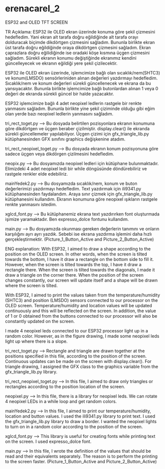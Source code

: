# erenacarel_2
ESP32 and OLED TFT SCREEN

TR Açıklama:
ESP32 ile OLED ekran üzerinde konuma göre şekil çizmesini hedefledim. Yani ekran alt tarafa doğru eğildiğinde alt tarafa orayı dolduracak biçimde dikdörtgen çizmesini sağladım. 
Bununla birlikte ekran üst tarafa doğru eğildiğinde oraya dikdörtgen çizmesini sağladım. Ekran çaprazlara doğru eğilidiğinde ise oradaki köşe kısmına üçgen çizmesini sağladım.
Sürekli ekranın konumu değiştiğinde ekranımız kendini güncelleyecek ve ekranın eğildiği yere şekil çizilecektir.

ESP32 ile OLED ekran üzerinde, işlemcimize bağlı olan sıcaklık/nem(SHTC3) ve konum(LMSDO) sensörleriniden alınan değerleri yazdırmayı hedefledim. Sıcaklık/nem ve konum değerleri 
sürekli güncellenecek ve ekrana da bu yansıyacaktır. Bununla birlikte işlemcimize bağlı butonlardan alınan 1 veya 0 değeri de ekranda sürekli güncel bir halde yazacaktır.

ESP32 işlemcimize bağlı 4 adet neopixel ledlerin rastgele bir renkte yanmasını sağladım. Bununla birlikte yine şekil çiziminde olduğu gibi eğim olan yerde bazı neopixel ledlerin 
yanmasını sağladım. 

tri_rect_toget.py  --> Bu dosyada belirtilen pozisyonlara ekranın konumuna göre dikdörtgen ve üçgen beraber çizilmiştir. display.clear() ile ekranda sürekli güncellemeler 
yapılabiliyor. Üçgen çizimi için gfx_triangle_lib.py kütüphanesinden GFX sınıfını graphics değişkenine atadım. 

tri_rect_neopixel_toget.py  -->  Bu dosyada ekranın konum pozisyonuna göre sadece üçgen veya dikdörgen çizilmesini hedefledim.

neopix.py  --> Bu dosyamızda neopixel ledleri için kütüphane bulunmaktadır. Elimizdeki 4 adet neopixel ledi bir while döngüsünde döndürebiliriz ve rastgele renkler elde 
edebiliriz.

mainYedek2.py  --> Bu dosyamızda sıcaklık/nem, konum ve buton değerlerimizi yazdırmayı hedefledim. Text yazdırmak için ili9341.py kütüphanesinden faydalandım. Araya sınır çizmek 
için gfx_triangle_lib.py kütüphanesini kullandım. Ekranın konumuna göre neopixel ışıkların rastgele renkte yanmasını istedim.

xglcd_font.py  --> Bu kütüphanemiz ekrana text yazdırırken font oluşturmada işimize yaramaktadır. Ben expresso_dolce fontunu kullandım. 

main.py  --> Bu dosyamızda okunması gereken değerlerin tanımını ve onların karşılığını ayrı ayrı yazdık. Sebebi ise ekrana yazdırma işlemini daha hızlı gerçekleştirmektir.
(Picture_1_Button_Active and Picture_2_Button_Active)


ENG explanation:
With ESP32, I aimed to draw a shape according to the position on the OLED screen. In other words, when the screen is tilted towards the bottom, I have it draw a rectangle on the 
bottom side to fill it. However, when the screen is tilted towards the top, I have it draw a rectangle there. When the screen is tilted towards the diagonals, I made it draw a 
triangle on the corner there. When the position of the screen changes constantly, our screen will update itself and a shape will be drawn where the screen is tilted.

With ESP32, I aimed to print the values taken from the temperature/humidity (SHTC3) and position (LMSDO) sensors connected to our processor on the OLED screen. 
Temperature/humidity and location values will be updated continuously and this will be reflected on the screen. In addition, the value of 1 or 0 obtained from the buttons 
connected to our processor will also be constantly updated on the screen.

I made 4 neopixel leds connected to our ESP32 processor light up in a random color. However, as in the figure drawing, I made some neopixel leds light up where there is a slope.

tri_rect_toget.py  --> Rectangle and triangle are drawn together at the positions specified in this file, according to the position of the screen. Continuous updates can be made 
on the screen with display.clear(). For triangle drawing, I assigned the GFX class to the graphics variable from the gfx_triangle_lib.py library.

tri_rect_neopixel_toget.py  --> In this file, I aimed to draw only triangles or rectangles according to the position location of the screen.

neopixel.py  --> In this file, there is a library for neopixel leds. We can rotate 4 neopixel LEDs in a while loop and get random colors.

mainYedek2.py  --> In this file, I aimed to print our temperature/humidity, location and button values. I used the ili9341.py library to print text. I used the 
gfx_triangle_lib.py library to draw a border. I wanted the neopixel lights to turn on in a random color according to the position of the screen.

xglcd_font.py  --> This library is useful for creating fonts while printing text on the screen. I used expresso_dolce font.

main.py  --> In this file, I wrote the definition of the values that should be read and their equivalents separately. The reason is to perform the printing to the screen faster.
(Picture_1_Button_Active and Picture_2_Button_Active)
